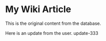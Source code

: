 # My Wiki Article

This is the original content from the database.

Here is an update from the user.
update-333
